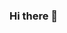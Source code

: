 ### Hi there 👋

<!--
**Inclusit/Inclusit** is a ✨ _special_ ✨ repository because its `README.md` (this file) appears on your GitHub profile.

- 🔭 I’m currently studying to become a web developer at Nackademin
- 🌱 I’m currently learning web development fullstack open source
- 👯 I’m looking to collaborate on: Exciting open-source projects or anything related to web development.
- 🤔 I’m looking for help with: Understanding advanced topics in web development and gaining real-world project experience.
- 💬 Ask me about: My journey into web development, programming languages, or any tech-related topics.
- 📫 How to reach me: Feel free to email me at camilla.franzen@yh.nackademin.se 
- 😄 Pronouns: she/her
- ⚡ Fun fact: I have a cat, I dream of making a collaborative website for my webcomic artist friends
-->
